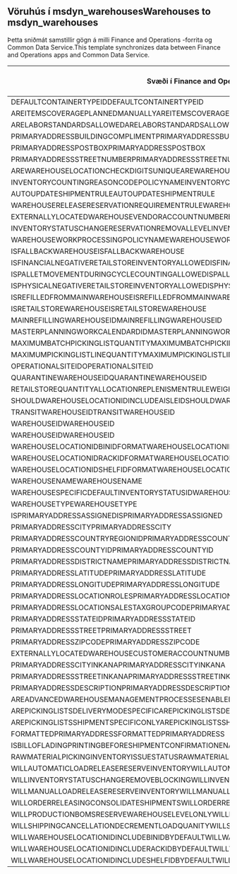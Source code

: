 ## <a name="warehouses-to-msdyn_warehouses"></a><span data-ttu-id="f8064-101">Vöruhús í msdyn_warehouses</span><span class="sxs-lookup"><span data-stu-id="f8064-101">Warehouses to msdyn_warehouses</span></span>

<span data-ttu-id="f8064-102">Þetta sniðmát samstillir gögn á milli Finance and Operations -forrita og Common Data Service.</span><span class="sxs-lookup"><span data-stu-id="f8064-102">This template synchronizes data between Finance and Operations apps and Common Data Service.</span></span>

<span data-ttu-id="f8064-103">Svæði í Finance and Operations</span><span class="sxs-lookup"><span data-stu-id="f8064-103">Finance and Operations field</span></span> | <span data-ttu-id="f8064-104">Gerð vörpunar</span><span class="sxs-lookup"><span data-stu-id="f8064-104">Map type</span></span> | <span data-ttu-id="f8064-105">Annar Dynamics 365 reitur</span><span class="sxs-lookup"><span data-stu-id="f8064-105">Other Dynamics 365 field</span></span> | <span data-ttu-id="f8064-106">Sjálfgildi</span><span class="sxs-lookup"><span data-stu-id="f8064-106">Default value</span></span>
---|---|---|---
<span data-ttu-id="f8064-107">DEFAULTCONTAINERTYPEID</span><span class="sxs-lookup"><span data-stu-id="f8064-107">DEFAULTCONTAINERTYPEID</span></span> | >< | <span data-ttu-id="f8064-108">msdyn_defaultcontainertypeid</span><span class="sxs-lookup"><span data-stu-id="f8064-108">msdyn_defaultcontainertypeid</span></span> | 
<span data-ttu-id="f8064-109">AREITEMSCOVERAGEPLANNEDMANUALLY</span><span class="sxs-lookup"><span data-stu-id="f8064-109">AREITEMSCOVERAGEPLANNEDMANUALLY</span></span> | >< | <span data-ttu-id="f8064-110">msdyn_areitemscoverageplannedmanually</span><span class="sxs-lookup"><span data-stu-id="f8064-110">msdyn_areitemscoverageplannedmanually</span></span> | 
<span data-ttu-id="f8064-111">ARELABORSTANDARDSALLOWED</span><span class="sxs-lookup"><span data-stu-id="f8064-111">ARELABORSTANDARDSALLOWED</span></span> | >< | <span data-ttu-id="f8064-112">msdyn_arelaborstandardsallowed</span><span class="sxs-lookup"><span data-stu-id="f8064-112">msdyn_arelaborstandardsallowed</span></span> | 
<span data-ttu-id="f8064-113">PRIMARYADDRESSBUILDINGCOMPLIMENT</span><span class="sxs-lookup"><span data-stu-id="f8064-113">PRIMARYADDRESSBUILDINGCOMPLIMENT</span></span> | >< | <span data-ttu-id="f8064-114">msdyn_primaryaddressbuildingcompliment</span><span class="sxs-lookup"><span data-stu-id="f8064-114">msdyn_primaryaddressbuildingcompliment</span></span> | 
<span data-ttu-id="f8064-115">PRIMARYADDRESSPOSTBOX</span><span class="sxs-lookup"><span data-stu-id="f8064-115">PRIMARYADDRESSPOSTBOX</span></span> | >< | <span data-ttu-id="f8064-116">msdyn_primaryaddresspostbox</span><span class="sxs-lookup"><span data-stu-id="f8064-116">msdyn_primaryaddresspostbox</span></span> | 
<span data-ttu-id="f8064-117">PRIMARYADDRESSSTREETNUMBER</span><span class="sxs-lookup"><span data-stu-id="f8064-117">PRIMARYADDRESSSTREETNUMBER</span></span> | >< | <span data-ttu-id="f8064-118">msdyn_primaryaddressstreetnumber</span><span class="sxs-lookup"><span data-stu-id="f8064-118">msdyn_primaryaddressstreetnumber</span></span> | 
<span data-ttu-id="f8064-119">AREWAREHOUSELOCATIONCHECKDIGITSUNIQUE</span><span class="sxs-lookup"><span data-stu-id="f8064-119">AREWAREHOUSELOCATIONCHECKDIGITSUNIQUE</span></span> | >< | <span data-ttu-id="f8064-120">msdyn_arewarehouselocationcheckdigitsunique</span><span class="sxs-lookup"><span data-stu-id="f8064-120">msdyn_arewarehouselocationcheckdigitsunique</span></span> | 
<span data-ttu-id="f8064-121">INVENTORYCOUNTINGREASONCODEPOLICYNAME</span><span class="sxs-lookup"><span data-stu-id="f8064-121">INVENTORYCOUNTINGREASONCODEPOLICYNAME</span></span> | >< | <span data-ttu-id="f8064-122">msdyn_inventorycountingreasoncodepolicyname</span><span class="sxs-lookup"><span data-stu-id="f8064-122">msdyn_inventorycountingreasoncodepolicyname</span></span> | 
<span data-ttu-id="f8064-123">AUTOUPDATESHIPMENTRULE</span><span class="sxs-lookup"><span data-stu-id="f8064-123">AUTOUPDATESHIPMENTRULE</span></span> | >< | <span data-ttu-id="f8064-124">msdyn_autoupdateshipmentrule</span><span class="sxs-lookup"><span data-stu-id="f8064-124">msdyn_autoupdateshipmentrule</span></span> | 
<span data-ttu-id="f8064-125">WAREHOUSERELEASERESERVATIONREQUIREMENTRULE</span><span class="sxs-lookup"><span data-stu-id="f8064-125">WAREHOUSERELEASERESERVATIONREQUIREMENTRULE</span></span> | >< | <span data-ttu-id="f8064-126">msdyn_warehousereleasereservationrequirement</span><span class="sxs-lookup"><span data-stu-id="f8064-126">msdyn_warehousereleasereservationrequirement</span></span> | 
<span data-ttu-id="f8064-127">EXTERNALLYLOCATEDWAREHOUSEVENDORACCOUNTNUMBER</span><span class="sxs-lookup"><span data-stu-id="f8064-127">EXTERNALLYLOCATEDWAREHOUSEVENDORACCOUNTNUMBER</span></span> | >< | <span data-ttu-id="f8064-128">msdyn_externallylocatedwarehousevendoraccountnu</span><span class="sxs-lookup"><span data-stu-id="f8064-128">msdyn_externallylocatedwarehousevendoraccountnu</span></span> | 
<span data-ttu-id="f8064-129">INVENTORYSTATUSCHANGERESERVATIONREMOVALLEVEL</span><span class="sxs-lookup"><span data-stu-id="f8064-129">INVENTORYSTATUSCHANGERESERVATIONREMOVALLEVEL</span></span> | >< | <span data-ttu-id="f8064-130">msdyn_inventorystatuschangereservationremoval</span><span class="sxs-lookup"><span data-stu-id="f8064-130">msdyn_inventorystatuschangereservationremoval</span></span> | 
<span data-ttu-id="f8064-131">WAREHOUSEWORKPROCESSINGPOLICYNAME</span><span class="sxs-lookup"><span data-stu-id="f8064-131">WAREHOUSEWORKPROCESSINGPOLICYNAME</span></span> | >< | <span data-ttu-id="f8064-132">msdyn_warehouseworkprocessingpolicyname</span><span class="sxs-lookup"><span data-stu-id="f8064-132">msdyn_warehouseworkprocessingpolicyname</span></span> | 
<span data-ttu-id="f8064-133">ISFALLBACKWAREHOUSE</span><span class="sxs-lookup"><span data-stu-id="f8064-133">ISFALLBACKWAREHOUSE</span></span> | >< | <span data-ttu-id="f8064-134">msdyn_isfallbackwarehouse</span><span class="sxs-lookup"><span data-stu-id="f8064-134">msdyn_isfallbackwarehouse</span></span> | 
<span data-ttu-id="f8064-135">ISFINANCIALNEGATIVERETAILSTOREINVENTORYALLOWED</span><span class="sxs-lookup"><span data-stu-id="f8064-135">ISFINANCIALNEGATIVERETAILSTOREINVENTORYALLOWED</span></span> | >< | <span data-ttu-id="f8064-136">msdyn_financialnegativestoreinventoryallowed</span><span class="sxs-lookup"><span data-stu-id="f8064-136">msdyn_financialnegativestoreinventoryallowed</span></span> | 
<span data-ttu-id="f8064-137">ISPALLETMOVEMENTDURINGCYCLECOUNTINGALLOWED</span><span class="sxs-lookup"><span data-stu-id="f8064-137">ISPALLETMOVEMENTDURINGCYCLECOUNTINGALLOWED</span></span> | >< | <span data-ttu-id="f8064-138">msdyn_palletmovementduringcyclecountingallowed</span><span class="sxs-lookup"><span data-stu-id="f8064-138">msdyn_palletmovementduringcyclecountingallowed</span></span> | 
<span data-ttu-id="f8064-139">ISPHYSICALNEGATIVERETAILSTOREINVENTORYALLOWED</span><span class="sxs-lookup"><span data-stu-id="f8064-139">ISPHYSICALNEGATIVERETAILSTOREINVENTORYALLOWED</span></span> | >< | <span data-ttu-id="f8064-140">msdyn_physicalnegativestoreinventoryallowed</span><span class="sxs-lookup"><span data-stu-id="f8064-140">msdyn_physicalnegativestoreinventoryallowed</span></span> | 
<span data-ttu-id="f8064-141">ISREFILLEDFROMMAINWAREHOUSE</span><span class="sxs-lookup"><span data-stu-id="f8064-141">ISREFILLEDFROMMAINWAREHOUSE</span></span> | >< | <span data-ttu-id="f8064-142">msdyn_isrefilledfrommainwarehouse</span><span class="sxs-lookup"><span data-stu-id="f8064-142">msdyn_isrefilledfrommainwarehouse</span></span> | 
<span data-ttu-id="f8064-143">ISRETAILSTOREWAREHOUSE</span><span class="sxs-lookup"><span data-stu-id="f8064-143">ISRETAILSTOREWAREHOUSE</span></span> | >< | <span data-ttu-id="f8064-144">msdyn_isretailstorewarehouse</span><span class="sxs-lookup"><span data-stu-id="f8064-144">msdyn_isretailstorewarehouse</span></span> | 
<span data-ttu-id="f8064-145">MAINREFILLINGWAREHOUSEID</span><span class="sxs-lookup"><span data-stu-id="f8064-145">MAINREFILLINGWAREHOUSEID</span></span> | >< | <span data-ttu-id="f8064-146">msdyn_mainrefillingwarehouse.msdyn_warehouseidentifier</span><span class="sxs-lookup"><span data-stu-id="f8064-146">msdyn_mainrefillingwarehouse.msdyn_warehouseidentifier</span></span> | 
<span data-ttu-id="f8064-147">MASTERPLANNINGWORKCALENDARDID</span><span class="sxs-lookup"><span data-stu-id="f8064-147">MASTERPLANNINGWORKCALENDARDID</span></span> | >< | <span data-ttu-id="f8064-148">msdyn_masterplanningworkcalendarid</span><span class="sxs-lookup"><span data-stu-id="f8064-148">msdyn_masterplanningworkcalendarid</span></span> | 
<span data-ttu-id="f8064-149">MAXIMUMBATCHPICKINGLISTQUANTITY</span><span class="sxs-lookup"><span data-stu-id="f8064-149">MAXIMUMBATCHPICKINGLISTQUANTITY</span></span> | >< | <span data-ttu-id="f8064-150">msdyn_maximumbatchpickinglistquantity</span><span class="sxs-lookup"><span data-stu-id="f8064-150">msdyn_maximumbatchpickinglistquantity</span></span> | 
<span data-ttu-id="f8064-151">MAXIMUMPICKINGLISTLINEQUANTITY</span><span class="sxs-lookup"><span data-stu-id="f8064-151">MAXIMUMPICKINGLISTLINEQUANTITY</span></span> | >< | <span data-ttu-id="f8064-152">msdyn_maximumpickinglistlinequantity</span><span class="sxs-lookup"><span data-stu-id="f8064-152">msdyn_maximumpickinglistlinequantity</span></span> | 
<span data-ttu-id="f8064-153">OPERATIONALSITEID</span><span class="sxs-lookup"><span data-stu-id="f8064-153">OPERATIONALSITEID</span></span> | >< | <span data-ttu-id="f8064-154">msdyn_operationalsite.msdyn_siteid</span><span class="sxs-lookup"><span data-stu-id="f8064-154">msdyn_operationalsite.msdyn_siteid</span></span> | 
<span data-ttu-id="f8064-155">QUARANTINEWAREHOUSEID</span><span class="sxs-lookup"><span data-stu-id="f8064-155">QUARANTINEWAREHOUSEID</span></span> | >< | <span data-ttu-id="f8064-156">msdyn_quarantinewarehouse.msdyn_warehouseidentifier</span><span class="sxs-lookup"><span data-stu-id="f8064-156">msdyn_quarantinewarehouse.msdyn_warehouseidentifier</span></span> | 
<span data-ttu-id="f8064-157">RETAILSTOREQUANTITYALLOCATIONREPLENISMENTRULEWEIGHT</span><span class="sxs-lookup"><span data-stu-id="f8064-157">RETAILSTOREQUANTITYALLOCATIONREPLENISMENTRULEWEIGHT</span></span> | >< | <span data-ttu-id="f8064-158">msdyn_storeqtyallocationreplenishmentweight</span><span class="sxs-lookup"><span data-stu-id="f8064-158">msdyn_storeqtyallocationreplenishmentweight</span></span> | 
<span data-ttu-id="f8064-159">SHOULDWAREHOUSELOCATIONIDINCLUDEAISLEID</span><span class="sxs-lookup"><span data-stu-id="f8064-159">SHOULDWAREHOUSELOCATIONIDINCLUDEAISLEID</span></span> | >< | <span data-ttu-id="f8064-160">msdyn_shouldwarehouselocationincludeaisleid</span><span class="sxs-lookup"><span data-stu-id="f8064-160">msdyn_shouldwarehouselocationincludeaisleid</span></span> | 
<span data-ttu-id="f8064-161">TRANSITWAREHOUSEID</span><span class="sxs-lookup"><span data-stu-id="f8064-161">TRANSITWAREHOUSEID</span></span> | >< | <span data-ttu-id="f8064-162">msdyn_transitwarehouse.msdyn_warehouseidentifier</span><span class="sxs-lookup"><span data-stu-id="f8064-162">msdyn_transitwarehouse.msdyn_warehouseidentifier</span></span> | 
<span data-ttu-id="f8064-163">WAREHOUSEID</span><span class="sxs-lookup"><span data-stu-id="f8064-163">WAREHOUSEID</span></span> | >< | <span data-ttu-id="f8064-164">msdyn_warehouseidentifier</span><span class="sxs-lookup"><span data-stu-id="f8064-164">msdyn_warehouseidentifier</span></span> | 
<span data-ttu-id="f8064-165">WAREHOUSEID</span><span class="sxs-lookup"><span data-stu-id="f8064-165">WAREHOUSEID</span></span> | >> | <span data-ttu-id="f8064-166">msdyn_name</span><span class="sxs-lookup"><span data-stu-id="f8064-166">msdyn_name</span></span> | 
<span data-ttu-id="f8064-167">WAREHOUSELOCATIONIDBINIDFORMAT</span><span class="sxs-lookup"><span data-stu-id="f8064-167">WAREHOUSELOCATIONIDBINIDFORMAT</span></span> | >< | <span data-ttu-id="f8064-168">msdyn_warehouselocationidbinidformat</span><span class="sxs-lookup"><span data-stu-id="f8064-168">msdyn_warehouselocationidbinidformat</span></span> | 
<span data-ttu-id="f8064-169">WAREHOUSELOCATIONIDRACKIDFORMAT</span><span class="sxs-lookup"><span data-stu-id="f8064-169">WAREHOUSELOCATIONIDRACKIDFORMAT</span></span> | >< | <span data-ttu-id="f8064-170">msdyn_warehouselocationidrackidformat</span><span class="sxs-lookup"><span data-stu-id="f8064-170">msdyn_warehouselocationidrackidformat</span></span> | 
<span data-ttu-id="f8064-171">WAREHOUSELOCATIONIDSHELFIDFORMAT</span><span class="sxs-lookup"><span data-stu-id="f8064-171">WAREHOUSELOCATIONIDSHELFIDFORMAT</span></span> | >< | <span data-ttu-id="f8064-172">msdyn_warehouselocationidshelfidformat</span><span class="sxs-lookup"><span data-stu-id="f8064-172">msdyn_warehouselocationidshelfidformat</span></span> | 
<span data-ttu-id="f8064-173">WAREHOUSENAME</span><span class="sxs-lookup"><span data-stu-id="f8064-173">WAREHOUSENAME</span></span> | >< | <span data-ttu-id="f8064-174">msdyn_description</span><span class="sxs-lookup"><span data-stu-id="f8064-174">msdyn_description</span></span> | 
<span data-ttu-id="f8064-175">WAREHOUSESPECIFICDEFAULTINVENTORYSTATUSID</span><span class="sxs-lookup"><span data-stu-id="f8064-175">WAREHOUSESPECIFICDEFAULTINVENTORYSTATUSID</span></span> | >< | <span data-ttu-id="f8064-176">msdyn_warehousespecificdefaultinventorystatusid</span><span class="sxs-lookup"><span data-stu-id="f8064-176">msdyn_warehousespecificdefaultinventorystatusid</span></span> | 
<span data-ttu-id="f8064-177">WAREHOUSETYPE</span><span class="sxs-lookup"><span data-stu-id="f8064-177">WAREHOUSETYPE</span></span> | >< | <span data-ttu-id="f8064-178">msdyn_warehousetype</span><span class="sxs-lookup"><span data-stu-id="f8064-178">msdyn_warehousetype</span></span> | 
<span data-ttu-id="f8064-179">ISPRIMARYADDRESSASSIGNED</span><span class="sxs-lookup"><span data-stu-id="f8064-179">ISPRIMARYADDRESSASSIGNED</span></span> | >< | <span data-ttu-id="f8064-180">msdyn_isprimaryaddressassigned</span><span class="sxs-lookup"><span data-stu-id="f8064-180">msdyn_isprimaryaddressassigned</span></span> | 
<span data-ttu-id="f8064-181">PRIMARYADDRESSCITY</span><span class="sxs-lookup"><span data-stu-id="f8064-181">PRIMARYADDRESSCITY</span></span> | >< | <span data-ttu-id="f8064-182">msdyn_primaryaddresscity</span><span class="sxs-lookup"><span data-stu-id="f8064-182">msdyn_primaryaddresscity</span></span> | 
<span data-ttu-id="f8064-183">PRIMARYADDRESSCOUNTRYREGIONID</span><span class="sxs-lookup"><span data-stu-id="f8064-183">PRIMARYADDRESSCOUNTRYREGIONID</span></span> | >< | <span data-ttu-id="f8064-184">msdyn_primaryaddresscountryregionid</span><span class="sxs-lookup"><span data-stu-id="f8064-184">msdyn_primaryaddresscountryregionid</span></span> | 
<span data-ttu-id="f8064-185">PRIMARYADDRESSCOUNTYID</span><span class="sxs-lookup"><span data-stu-id="f8064-185">PRIMARYADDRESSCOUNTYID</span></span> | >< | <span data-ttu-id="f8064-186">msdyn_primaryaddresscountyid</span><span class="sxs-lookup"><span data-stu-id="f8064-186">msdyn_primaryaddresscountyid</span></span> | 
<span data-ttu-id="f8064-187">PRIMARYADDRESSDISTRICTNAME</span><span class="sxs-lookup"><span data-stu-id="f8064-187">PRIMARYADDRESSDISTRICTNAME</span></span> | >< | <span data-ttu-id="f8064-188">msdyn_primaryaddressdistrictname</span><span class="sxs-lookup"><span data-stu-id="f8064-188">msdyn_primaryaddressdistrictname</span></span> | 
<span data-ttu-id="f8064-189">PRIMARYADDRESSLATITUDE</span><span class="sxs-lookup"><span data-stu-id="f8064-189">PRIMARYADDRESSLATITUDE</span></span> | >< | <span data-ttu-id="f8064-190">msdyn_primaryaddresslatitude</span><span class="sxs-lookup"><span data-stu-id="f8064-190">msdyn_primaryaddresslatitude</span></span> | 
<span data-ttu-id="f8064-191">PRIMARYADDRESSLONGITUDE</span><span class="sxs-lookup"><span data-stu-id="f8064-191">PRIMARYADDRESSLONGITUDE</span></span> | >< | <span data-ttu-id="f8064-192">msdyn_primaryaddresslongitude</span><span class="sxs-lookup"><span data-stu-id="f8064-192">msdyn_primaryaddresslongitude</span></span> | 
<span data-ttu-id="f8064-193">PRIMARYADDRESSLOCATIONROLES</span><span class="sxs-lookup"><span data-stu-id="f8064-193">PRIMARYADDRESSLOCATIONROLES</span></span> | >< | <span data-ttu-id="f8064-194">msdyn_primaryaddresslocationroles</span><span class="sxs-lookup"><span data-stu-id="f8064-194">msdyn_primaryaddresslocationroles</span></span> | 
<span data-ttu-id="f8064-195">PRIMARYADDRESSLOCATIONSALESTAXGROUPCODE</span><span class="sxs-lookup"><span data-stu-id="f8064-195">PRIMARYADDRESSLOCATIONSALESTAXGROUPCODE</span></span> | >< | <span data-ttu-id="f8064-196">msdyn_primaryaddresslocationsalestaxgroupcode</span><span class="sxs-lookup"><span data-stu-id="f8064-196">msdyn_primaryaddresslocationsalestaxgroupcode</span></span> | 
<span data-ttu-id="f8064-197">PRIMARYADDRESSSTATEID</span><span class="sxs-lookup"><span data-stu-id="f8064-197">PRIMARYADDRESSSTATEID</span></span> | >< | <span data-ttu-id="f8064-198">msdyn_primaryaddressstateid</span><span class="sxs-lookup"><span data-stu-id="f8064-198">msdyn_primaryaddressstateid</span></span> | 
<span data-ttu-id="f8064-199">PRIMARYADDRESSSTREET</span><span class="sxs-lookup"><span data-stu-id="f8064-199">PRIMARYADDRESSSTREET</span></span> | >< | <span data-ttu-id="f8064-200">msdyn_primaryaddressstreet</span><span class="sxs-lookup"><span data-stu-id="f8064-200">msdyn_primaryaddressstreet</span></span> | 
<span data-ttu-id="f8064-201">PRIMARYADDRESSZIPCODE</span><span class="sxs-lookup"><span data-stu-id="f8064-201">PRIMARYADDRESSZIPCODE</span></span> | >< | <span data-ttu-id="f8064-202">msdyn_primaryaddresszipcode</span><span class="sxs-lookup"><span data-stu-id="f8064-202">msdyn_primaryaddresszipcode</span></span> | 
<span data-ttu-id="f8064-203">EXTERNALLYLOCATEDWAREHOUSECUSTOMERACCOUNTNUMBER</span><span class="sxs-lookup"><span data-stu-id="f8064-203">EXTERNALLYLOCATEDWAREHOUSECUSTOMERACCOUNTNUMBER</span></span> | >< | <span data-ttu-id="f8064-204">msdyn_externallylocatedwarehousecustomeraccount</span><span class="sxs-lookup"><span data-stu-id="f8064-204">msdyn_externallylocatedwarehousecustomeraccount</span></span> | 
<span data-ttu-id="f8064-205">PRIMARYADDRESSCITYINKANA</span><span class="sxs-lookup"><span data-stu-id="f8064-205">PRIMARYADDRESSCITYINKANA</span></span> | >< | <span data-ttu-id="f8064-206">msdyn_primaryaddresscityinkana</span><span class="sxs-lookup"><span data-stu-id="f8064-206">msdyn_primaryaddresscityinkana</span></span> | 
<span data-ttu-id="f8064-207">PRIMARYADDRESSSTREETINKANA</span><span class="sxs-lookup"><span data-stu-id="f8064-207">PRIMARYADDRESSSTREETINKANA</span></span> | >< | <span data-ttu-id="f8064-208">msdyn_primaryaddressstreetinkana</span><span class="sxs-lookup"><span data-stu-id="f8064-208">msdyn_primaryaddressstreetinkana</span></span> | 
<span data-ttu-id="f8064-209">PRIMARYADDRESSDESCRIPTION</span><span class="sxs-lookup"><span data-stu-id="f8064-209">PRIMARYADDRESSDESCRIPTION</span></span> | >< | <span data-ttu-id="f8064-210">msdyn_primaryaddressdescription</span><span class="sxs-lookup"><span data-stu-id="f8064-210">msdyn_primaryaddressdescription</span></span> | 
<span data-ttu-id="f8064-211">AREADVANCEDWAREHOUSEMANAGEMENTPROCESSESENABLED</span><span class="sxs-lookup"><span data-stu-id="f8064-211">AREADVANCEDWAREHOUSEMANAGEMENTPROCESSESENABLED</span></span> | >< | <span data-ttu-id="f8064-212">msdyn_useadvancedwarehousemanagementprocesses</span><span class="sxs-lookup"><span data-stu-id="f8064-212">msdyn_useadvancedwarehousemanagementprocesses</span></span> | 
<span data-ttu-id="f8064-213">AREPICKINGLISTSDELIVERYMODESPECIFIC</span><span class="sxs-lookup"><span data-stu-id="f8064-213">AREPICKINGLISTSDELIVERYMODESPECIFIC</span></span> | >< | <span data-ttu-id="f8064-214">msdyn_arepickinglistsdeliverymodespecific</span><span class="sxs-lookup"><span data-stu-id="f8064-214">msdyn_arepickinglistsdeliverymodespecific</span></span> | 
<span data-ttu-id="f8064-215">AREPICKINGLISTSSHIPMENTSPECIFICONLY</span><span class="sxs-lookup"><span data-stu-id="f8064-215">AREPICKINGLISTSSHIPMENTSPECIFICONLY</span></span> | >< | <span data-ttu-id="f8064-216">msdyn_arepickinglistshipmentspecificonly</span><span class="sxs-lookup"><span data-stu-id="f8064-216">msdyn_arepickinglistshipmentspecificonly</span></span> | 
<span data-ttu-id="f8064-217">FORMATTEDPRIMARYADDRESS</span><span class="sxs-lookup"><span data-stu-id="f8064-217">FORMATTEDPRIMARYADDRESS</span></span> | >< | <span data-ttu-id="f8064-218">msdyn_formattedprimaryaddress</span><span class="sxs-lookup"><span data-stu-id="f8064-218">msdyn_formattedprimaryaddress</span></span> | 
<span data-ttu-id="f8064-219">ISBILLOFLADINGPRINTINGBEFORESHIPMENTCONFIRMATIONENABLED</span><span class="sxs-lookup"><span data-stu-id="f8064-219">ISBILLOFLADINGPRINTINGBEFORESHIPMENTCONFIRMATIONENABLED</span></span> | >< | <span data-ttu-id="f8064-220">msdyn_printbillofladingbeforeshipconfirmation</span><span class="sxs-lookup"><span data-stu-id="f8064-220">msdyn_printbillofladingbeforeshipconfirmation</span></span> | 
<span data-ttu-id="f8064-221">RAWMATERIALPICKINGINVENTORYISSUESTATUS</span><span class="sxs-lookup"><span data-stu-id="f8064-221">RAWMATERIALPICKINGINVENTORYISSUESTATUS</span></span> | >< | <span data-ttu-id="f8064-222">msdyn_rawmaterialpickinginventoryissuestatus</span><span class="sxs-lookup"><span data-stu-id="f8064-222">msdyn_rawmaterialpickinginventoryissuestatus</span></span> | 
<span data-ttu-id="f8064-223">WILLAUTOMATICLOADRELEASERESERVEINVENTORY</span><span class="sxs-lookup"><span data-stu-id="f8064-223">WILLAUTOMATICLOADRELEASERESERVEINVENTORY</span></span> | >< | <span data-ttu-id="f8064-224">msdyn_willautomaticloadreleaseinventory</span><span class="sxs-lookup"><span data-stu-id="f8064-224">msdyn_willautomaticloadreleaseinventory</span></span> | 
<span data-ttu-id="f8064-225">WILLINVENTORYSTATUSCHANGEREMOVEBLOCKING</span><span class="sxs-lookup"><span data-stu-id="f8064-225">WILLINVENTORYSTATUSCHANGEREMOVEBLOCKING</span></span> | >< | <span data-ttu-id="f8064-226">msdyn_willinventorystatuschangeremoveblocking</span><span class="sxs-lookup"><span data-stu-id="f8064-226">msdyn_willinventorystatuschangeremoveblocking</span></span> | 
<span data-ttu-id="f8064-227">WILLMANUALLOADRELEASERESERVEINVENTORY</span><span class="sxs-lookup"><span data-stu-id="f8064-227">WILLMANUALLOADRELEASERESERVEINVENTORY</span></span> | >< | <span data-ttu-id="f8064-228">msdyn_willmanualloadreleasereserveinventory</span><span class="sxs-lookup"><span data-stu-id="f8064-228">msdyn_willmanualloadreleasereserveinventory</span></span> | 
<span data-ttu-id="f8064-229">WILLORDERRELEASINGCONSOLIDATESHIPMENTS</span><span class="sxs-lookup"><span data-stu-id="f8064-229">WILLORDERRELEASINGCONSOLIDATESHIPMENTS</span></span> | >< | <span data-ttu-id="f8064-230">msdyn_willorderreleasingconsolidateshipments</span><span class="sxs-lookup"><span data-stu-id="f8064-230">msdyn_willorderreleasingconsolidateshipments</span></span> | 
<span data-ttu-id="f8064-231">WILLPRODUCTIONBOMSRESERVEWAREHOUSELEVELONLY</span><span class="sxs-lookup"><span data-stu-id="f8064-231">WILLPRODUCTIONBOMSRESERVEWAREHOUSELEVELONLY</span></span> | >< | <span data-ttu-id="f8064-232">msdyn_productionbomsreservewarehouselevel</span><span class="sxs-lookup"><span data-stu-id="f8064-232">msdyn_productionbomsreservewarehouselevel</span></span> | 
<span data-ttu-id="f8064-233">WILLSHIPPINGCANCELLATIONDECREMENTLOADQUANITY</span><span class="sxs-lookup"><span data-stu-id="f8064-233">WILLSHIPPINGCANCELLATIONDECREMENTLOADQUANITY</span></span> | >< | <span data-ttu-id="f8064-234">msdyn_shippingcanceldecrementloadquantity</span><span class="sxs-lookup"><span data-stu-id="f8064-234">msdyn_shippingcanceldecrementloadquantity</span></span> | 
<span data-ttu-id="f8064-235">WILLWAREHOUSELOCATIONIDINCLUDEBINIDBYDEFAULT</span><span class="sxs-lookup"><span data-stu-id="f8064-235">WILLWAREHOUSELOCATIONIDINCLUDEBINIDBYDEFAULT</span></span> | >< | <span data-ttu-id="f8064-236">msdyn_warehouselocationidincludeblindid</span><span class="sxs-lookup"><span data-stu-id="f8064-236">msdyn_warehouselocationidincludeblindid</span></span> | 
<span data-ttu-id="f8064-237">WILLWAREHOUSELOCATIONIDINCLUDERACKIDBYDEFAULT</span><span class="sxs-lookup"><span data-stu-id="f8064-237">WILLWAREHOUSELOCATIONIDINCLUDERACKIDBYDEFAULT</span></span> | >< | <span data-ttu-id="f8064-238">msdyn_warehouselocationincluderackidbydefault</span><span class="sxs-lookup"><span data-stu-id="f8064-238">msdyn_warehouselocationincluderackidbydefault</span></span> | 
<span data-ttu-id="f8064-239">WILLWAREHOUSELOCATIONIDINCLUDESHELFIDBYDEFAULT</span><span class="sxs-lookup"><span data-stu-id="f8064-239">WILLWAREHOUSELOCATIONIDINCLUDESHELFIDBYDEFAULT</span></span> | >< | <span data-ttu-id="f8064-240">msdyn_warehouselocationidincludeshelfid</span><span class="sxs-lookup"><span data-stu-id="f8064-240">msdyn_warehouselocationidincludeshelfid</span></span> | 
